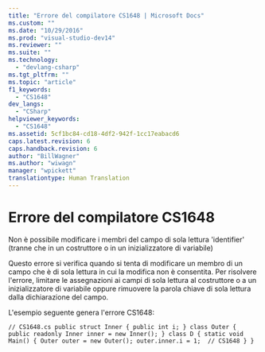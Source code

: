 ```yaml
---
title: "Errore del compilatore CS1648 | Microsoft Docs"
ms.custom: ""
ms.date: "10/29/2016"
ms.prod: "visual-studio-dev14"
ms.reviewer: ""
ms.suite: ""
ms.technology: 
  - "devlang-csharp"
ms.tgt_pltfrm: ""
ms.topic: "article"
f1_keywords: 
  - "CS1648"
dev_langs: 
  - "CSharp"
helpviewer_keywords: 
  - "CS1648"
ms.assetid: 5cf1bc84-cd18-4df2-942f-1cc17eabacd6
caps.latest.revision: 6
caps.handback.revision: 6
author: "BillWagner"
ms.author: "wiwagn"
manager: "wpickett"
translationtype: Human Translation
---
```

# Errore del compilatore CS1648
Non è possibile modificare i membri del campo di sola lettura 'identifier' \(tranne che in un costruttore o in un inizializzatore di variabile\)  
  
 Questo errore si verifica quando si tenta di modificare un membro di un campo che è di sola lettura in cui la modifica non è consentita. Per risolvere l'errore, limitare le assegnazioni ai campi di sola lettura al costruttore o a un inizializzatore di variabile oppure rimuovere la parola chiave di sola lettura dalla dichiarazione del campo.  
  
 L'esempio seguente genera l'errore CS1648:  
  
```  
// CS1648.cs public struct Inner { public int i; } class Outer { public readonly Inner inner = new Inner(); } class D { static void Main() { Outer outer = new Outer(); outer.inner.i = 1;  // CS1648 } }  
```